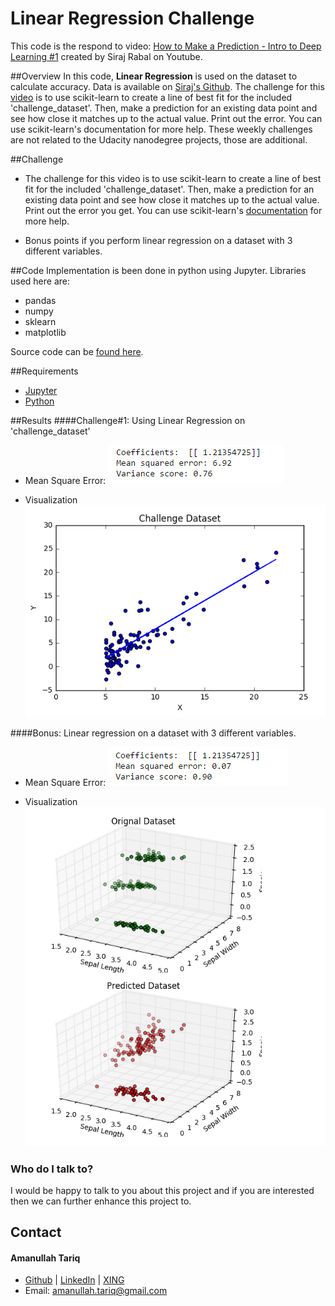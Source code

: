 # Linear Regression Challenge
This code is the respond to video: [How to Make a Prediction - Intro to Deep Learning #1](https://www.youtube.com/watch?v=vOppzHpvTiQ) created by Siraj Rabal on Youtube.

##Overview
In this code, **Linear Regression** is used on the dataset to calculate accuracy. Data is available on [Siraj's Github](https://github.com/llSourcell/linear_regression_demo). The challenge for this [video]((https://www.youtube.com/watch?v=vOppzHpvTiQ)) is to use scikit-learn to create a line of best fit for the included 'challenge_dataset'. Then, make a prediction for an existing data point and see how close it matches up to the actual value. Print out the error. You can use scikit-learn's documentation for more help. These weekly challenges are not related to the Udacity nanodegree projects, those are additional.

##Challenge

* The challenge for this video is to use scikit-learn to create a line of best fit for the included 'challenge_dataset'. Then, make a prediction for an existing data point and see how close it matches up to the actual value. Print out the error you get. You can use scikit-learn's [documentation](http://scikit-learn.org/stable/documentation.html) for more help.

* Bonus points if you perform linear regression on a dataset with 3 different variables.

##Code
Implementation is been done in python using Jupyter. Libraries used here are:
* pandas 
* numpy
* sklearn
* matplotlib

Source code can be [found here](https://github.com/amanullahtariq/MLAlgorithm/blob/master/linear_regression_demo/Challenge.ipynb). 


##Requirements
* [Jupyter](http://jupyter.org/install.html)
* [Python](https://www.python.org/)

##Results
####Challenge#1: Using Linear Regression on 'challenge_dataset'
* Mean Square Error:
![Result of Challenge Data-Set](images/challenge-result.png)

* Visualization
![Result of Challenge Data-Set](images/challenge.png)

####Bonus: Linear regression on a dataset with 3 different variables.
* Mean Square Error:
![Result of Challenge Data-Set](images/bonus-result.png)

* Visualization
![Result of Challenge Data-Set](images/bonus.png)

### Who do I talk to? ###
I would be happy to talk to you about this project and if you are interested then we can further enhance this project to.


## Contact
#### Amanullah Tariq 
* [Github](https://github.com/amanullahtariq) | [LinkedIn](https://de.linkedin.com/in/amanullah-tariq-60a0b822)  | [XING](https://www.xing.com/profile/Amanullah_Tariq) 
* Email: amanullah.tariq@gmail.com



